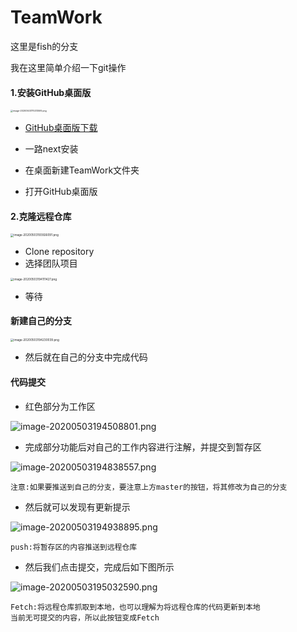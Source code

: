 # TeamWork
这里是fish的分支

我在这里简单介绍一下git操作

#### 1.安装GitHub桌面版

<img src="https://i.loli.net/2020/05/03/PBi8shH3LfOgR6n.png" alt="image-20200503170213595.png" style="zoom: 25%;" />

* [GitHub桌面版下载](https://desktop.github.com/)

* 一路next安装

* 在桌面新建TeamWork文件夹
* 打开GitHub桌面版

#### 2.克隆远程仓库

<img src="https://i.loli.net/2020/05/03/KIHChEZ8n5JDvFQ.png" alt="image-20200503193926091.png" style="zoom: 33%;" />

* Clone repository
* 选择团队项目

<img src="https://i.loli.net/2020/05/03/JbWOhqBtxpn5ljN.png" alt="image-20200503194111427.png" style="zoom: 33%;" />

* 等待

#### 新建自己的分支

<img src="https://i.loli.net/2020/05/03/NRj2XuPylKxGcv9.png" alt="image-20200503194230039.png" style="zoom:33%;" />

* 然后就在自己的分支中完成代码

#### 代码提交

* 红色部分为工作区

![image-20200503194508801.png](https://i.loli.net/2020/05/03/j3FbKioSE9ufCl6.png)

* 完成部分功能后对自己的工作内容进行注解，并提交到暂存区

![image-20200503194838557.png](https://i.loli.net/2020/05/03/N3BDZy9msiWCLvd.png)

```
注意:如果要推送到自己的分支，要注意上方master的按钮，将其修改为自己的分支
```

* 然后就可以发现有更新提示

![image-20200503194938895.png](https://i.loli.net/2020/05/03/DVk1HsYciaJfuNF.png)

```
push:将暂存区的内容推送到远程仓库
```

* 然后我们点击提交，完成后如下图所示

![image-20200503195032590.png](https://i.loli.net/2020/05/03/FEwQ1g8W4zpydo3.png)

```
Fetch:将远程仓库抓取到本地，也可以理解为将远程仓库的代码更新到本地
当前无可提交的内容，所以此按钮变成Fetch
```

